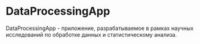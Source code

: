 # DataProcessingApp
DataProcessingApp - приложение, разрабатываемое в рамках научных исследований по обработке данных и статистическому анализа.

